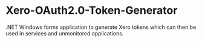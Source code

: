 # Xero-OAuth2.0-Token-Generator
.NET Windows forms application to generate Xero tokens which can then be used in services and unmonitored applications.
